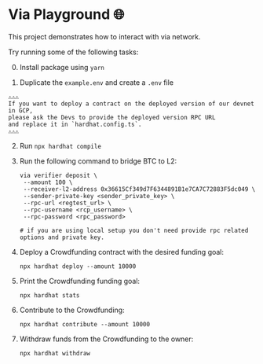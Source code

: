 # Via Playground 🌐

This project demonstrates how to interact with via network.

Try running some of the following tasks:

0. Install package using `yarn`

1. Duplicate the `example.env` and create a `.env` file

```
⚠️⚠️⚠️
If you want to deploy a contract on the deployed version of our devnet in GCP,
please ask the Devs to provide the deployed version RPC URL
and replace it in `hardhat.config.ts`.
⚠️⚠️⚠️
```

2. Run `npx hardhat compile`

3. Run the following command to bridge BTC to L2:

   ```shell
   via verifier deposit \
    --amount 100 \
    --receiver-l2-address 0x36615Cf349d7F6344891B1e7CA7C72883F5dc049 \
    --sender-private-key <sender_private_key> \
    --rpc-url <regtest_url> \
    --rpc-username <rcp_username> \
    --rpc-password <rpc_password>

   # if you are using local setup you don't need provide rpc related options and private key.
   ```

4. Deploy a Crowdfunding contract with the desired funding goal:
   ```shell
   npx hardhat deploy --amount 10000
   ```
5. Print the Crowdfunding funding goal:
   ```shell
   npx hardhat stats
   ```
6. Contribute to the Crowdfunding:
   ```shell
   npx hardhat contribute --amount 10000
   ```
7. Withdraw funds from the Crowdfunding to the owner:
   ```shell
   npx hardhat withdraw
   ```
